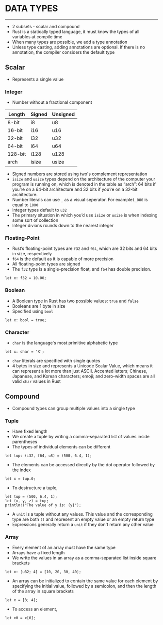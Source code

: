 # DATA TYPES
---
- 2 subsets - scalar and compound 
- Rust is a statically typed language, it must know the types of all variables at compile time
- When many types are possible, we add a type annotation
- Unless type casting, adding annotations are optional. If there is no annotation, the compiler considers the default type

## Scalar
- Represents a single value

### Integer
- Number without a fractional component 

| Length  | Signed | Unsigned |
| ------- | ------ | -------- |
| 8-bit   | i8     | u8       |
| 16-bit  | i16    | u16      |
| 32-bit  | i32    | u32      |
| 64-bit  | i64    | u64      |
| 128-bit | i128   | u128     |
| arch    | isize  | usize    | 

- Signed numbers are stored using two's complement representation
- `isize` and `usize` types depend on the architecture of the computer your program is running on, which is denoted in the table as “arch”: 64 bits if you’re on a 64-bit architecture and 32 bits if you’re on a 32-bit architecture.
- Number literals can use `_` as a visual seperator. For example`1_000` is equal to `1000`
- Integer types default to `u32`
- The primary situation in which you’d use `isize` or `usize` is when indexing some sort of collection
- Integer divions rounds down to the nearest integer

### Floating-Point
- Rust’s floating-point types are `f32` and `f64`, which are 32 bits and 64 bits in size, respectively
- `f64` is the default as it is capable of more precision
- All floating-point types are signed
- The `f32` type is a single-precision float, and `f64` has double precision.
```
let x: f32 = 10.00;
```

### Boolean
- A Boolean type in Rust has two possible values: `true` and `false`
- Booleans are 1 byte in size
- Specified using `bool`
```
let x: bool = true;
```

### Character
- `char` is the language's most primitive alphabetic type
```
let x: char = 'X';
```
- `char` literals are specified with single quotes
- 4 bytes in size and represents a Unicode Scalar Value, which means it can represent a lot more than just ASCII. Accented letters; Chinese, Japanese, and Korean characters; emoji; and zero-width spaces are all valid `char` values in Rust


## Compound 
- Compound types can group multiple values into a single type

### Tuple
- Have fixed length
- We create a tuple by writing a comma-separated list of values inside parentheses
- The types of individual elements can be different
```
let tup: (i32, f64, u8) = (500, 6.4, 1);
```
- The elements can be accessed directly by the dot operator followed by the index
```
let x = tup.0;
```
- To destructure a tuple,
```
let tup = (500, 6.4, 1);
let (x, y, z) = tup;
println!("The value of y is: {y}");
```
- A `unit` is a tuple without any values. This value and the corresponding type are both `()` and represent an empty value or an empty return type
- Expressions generally return a `unit` if they don't return any other value

### Array
- Every element of an array must have the same type
- Arrays have a fixed length
- We write the values in an array as a comma-separated list inside square brackets
```
let x: [u32; 4] = [10, 20, 30, 40];
```
- An array can be initialized to contain the same value for each element by specifying the initial value, followed by a semicolon, and then the length of the array in square brackets
```
let x = [3; 4];
```
- To access an element,
```
let x0 = x[0];
```
